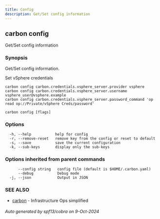 ```yaml
---
title: Config
description: Get/Set config information
---
```


## carbon config

Get/Set config information

### Synopsis

Get/Set config information.

Set vSphere credentials

	carbon config carbon.credentials.vsphere_server.provider vsphere
	carbon config carbon.credentials.vsphere_server.username vsphere_user@vsphere.example
	carbon config carbon.credentials.vsphere_server.password_command 'op read op://Private/vSphere Creds/password'



```
carbon config [flags]
```

### Options

```
  -h, --help           help for config
  -r, --remove-reset   remove key from the config or reset to default
  -s, --save           save the current configuration
  -k, --sub-keys       display only the sub-keys
```

### Options inherited from parent commands

```
      --config string   config file (default is $HOME/.carbon.yaml)
      --debug           Debug mode
  -j, --json            Output in JSON
```

### SEE ALSO

* [carbon](carbon.md)	 - Infrastructure Ops simplified

###### Auto generated by spf13/cobra on 9-Oct-2024
